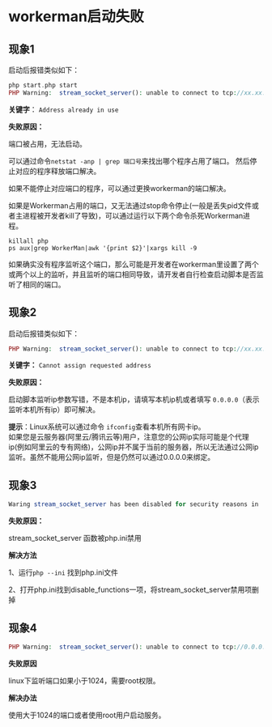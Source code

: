 # workerman启动失败

## 现象1
启动后报错类似如下：
```php
php start.php start
PHP Warning:  stream_socket_server(): unable to connect to tcp://xx.xx.xx.xx:xxxx (Address already in use) in /home/workerman-chat/Workerman/Worker.php on line xxxx

```
**关键字**： ```Address already in use```

**失败原因：**

端口被占用，无法启动。

可以通过命令```netstat -anp | grep 端口号```来找出哪个程序占用了端口。
然后停止对应的程序释放端口解决。


如果不能停止对应端口的程序，可以通过更换workerman的端口解决。

如果是Workerman占用的端口，又无法通过stop命令停止(一般是丢失pid文件或者主进程被开发者kill了导致)，可以通过运行以下两个命令杀死Workerman进程。

```
killall php
ps aux|grep WorkerMan|awk '{print $2}'|xargs kill -9
```

如果确实没有程序监听这个端口，那么可能是开发者在workerman里设置了两个或两个以上的监听，并且监听的端口相同导致，请开发者自行检查启动脚本是否监听了相同的端口。



## 现象2
启动后报错类似如下：
```php
PHP Warning:  stream_socket_server(): unable to connect to tcp://xx.xx.xx.xx:xxx (Cannot assign requested address) in /home/GatewayWorker/Workerman/Worker.php on line xxxx
```
**关键字：** ```Cannot assign requested address```

**失败原因：**

启动脚本监听ip参数写错，不是本机ip，请填写本机ip机或者填写 ```0.0.0.0```（表示监听本机所有ip）即可解决。

**提示**：Linux系统可以通过命令 ```ifconfig```查看本机所有网卡ip。<br>
如果您是云服务器(阿里云/腾讯云等)用户，注意您的公网ip实际可能是个代理ip(例如阿里云的专有网络)，公网ip并不属于当前的服务器，所以无法通过公网ip监听。虽然不能用公网ip监听，但是仍然可以通过0.0.0.0来绑定。

## 现象3
```php
Waring stream_socket_server has been disabled for security reasons in ...
```
**失败原因：**

stream_socket_server 函数被php.ini禁用

**解决方法**

1、运行```php --ini``` 找到php.ini文件

2、打开php.ini找到disable_functions一项，将stream_socket_server禁用项删掉

## 现象4
```php
PHP Warning:  stream_socket_server(): unable to connect to tcp://0.0.0.0:xxx (Permission denied)
```
**失败原因**

linux下监听端口如果小于1024，需要root权限。

**解决办法**

使用大于1024的端口或者使用root用户启动服务。



